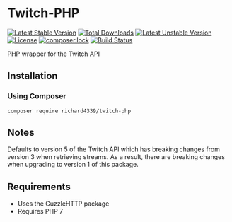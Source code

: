 # Twitch-PHP

[![Latest Stable Version](https://poser.pugx.org/richard4339/twitch-php/v/stable)](https://packagist.org/packages/richard4339/twitch-php)
[![Total Downloads](https://poser.pugx.org/richard4339/twitch-php/downloads)](https://packagist.org/packages/richard4339/twitch-php)
[![Latest Unstable Version](https://poser.pugx.org/richard4339/twitch-php/v/unstable)](https://packagist.org/packages/richard4339/twitch-php)
[![License](https://poser.pugx.org/richard4339/twitch-php/license)](https://packagist.org/packages/richard4339/twitch-php)
[![composer.lock](https://poser.pugx.org/richard4339/twitch-php/composerlock)](https://packagist.org/packages/richard4339/twitch-php)
[![Build Status](https://travis-ci.org/richard4339/Twitch-PHP.svg?branch=master)](https://travis-ci.org/richard4339/Twitch-PHP)

PHP wrapper for the Twitch API

## Installation
### Using Composer
```
composer require richard4339/twitch-php
```

## Notes
Defaults to version 5 of the Twitch API which has breaking changes from version 3 when retrieving streams. As a result, there are breaking changes when upgrading to version 1 of this package.

## Requirements
- Uses the GuzzleHTTP package
- Requires PHP 7